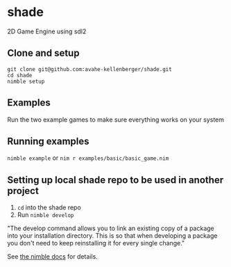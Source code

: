 # shade

2D Game Engine using sdl2

## Clone and setup

```shell
git clone git@github.com:avahe-kellenberger/shade.git
cd shade
nimble setup
```

## Examples

Run the two example games to make sure everything works on your system

## Running examples

`nimble example` or
`nim r examples/basic/basic_game.nim`

## Setting up local shade repo to be used in another project

1. `cd` into the shade repo
2. Run `nimble develop`

"The develop command allows you to link an existing copy of a package into your installation directory. This is so that when developing a package you don't need to keep reinstalling it for every single change."

See [the nimble docs](https://github.com/nim-lang/nimble#nimble-develop) for details.

